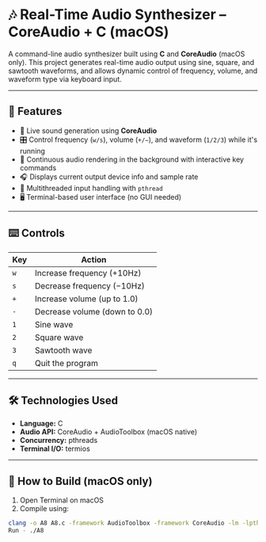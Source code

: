 # 🎶 Real-Time Audio Synthesizer – CoreAudio + C (macOS)

A command-line audio synthesizer built using **C** and **CoreAudio** (macOS only). This project generates real-time audio output using sine, square, and sawtooth waveforms, and allows dynamic control of frequency, volume, and waveform type via keyboard input.

---

## 🧠 Features

- 🎵 Live sound generation using **CoreAudio**
- 🎛 Control frequency (`w/s`), volume (`+/−`), and waveform (`1/2/3`) while it's running
- 🔁 Continuous audio rendering in the background with interactive key commands
- 🎧 Displays current output device info and sample rate
- 🧵 Multithreaded input handling with `pthread`
- 🖥 Terminal-based user interface (no GUI needed)

---

## ⌨️ Controls

| Key | Action                  |
|-----|--------------------------|
| `w` | Increase frequency (+10Hz) |
| `s` | Decrease frequency (−10Hz) |
| `+` | Increase volume (up to 1.0) |
| `-` | Decrease volume (down to 0.0) |
| `1` | Sine wave                |
| `2` | Square wave              |
| `3` | Sawtooth wave            |
| `q` | Quit the program         |

---

## 🛠 Technologies Used

- **Language:** C  
- **Audio API:** CoreAudio + AudioToolbox (macOS native)  
- **Concurrency:** pthreads  
- **Terminal I/O:** termios

---

## 🚀 How to Build (macOS only)

1. Open Terminal on macOS
2. Compile using:

```bash
clang -o A8 A8.c -framework AudioToolbox -framework CoreAudio -lm -lpthread
Run - ./A8
